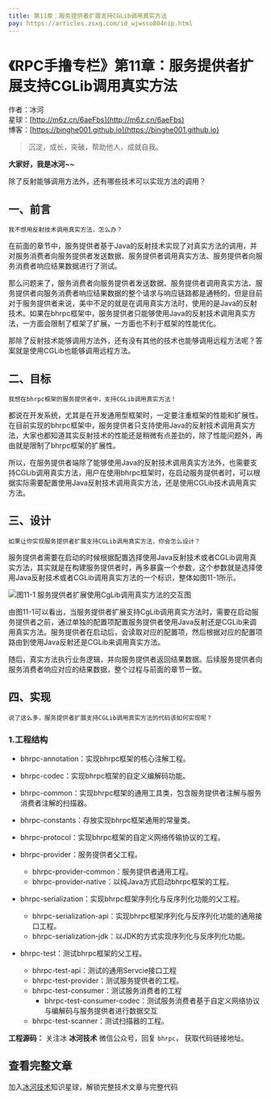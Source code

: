 ```yaml
---
title: 第11章：服务提供者扩展支持CGLib调用真实方法
pay: https://articles.zsxq.com/id_wjwsso804nip.html
---
```


# 《RPC手撸专栏》第11章：服务提供者扩展支持CGLib调用真实方法

作者：冰河
<br/>星球：[http://m6z.cn/6aeFbs](http://m6z.cn/6aeFbs)
<br/>博客：[https://binghe001.github.io](https://binghe001.github.io)

> 沉淀，成长，突破，帮助他人，成就自我。

**大家好，我是冰河~~**

除了反射能够调用方法外，还有哪些技术可以实现方法的调用？

## 一、前言

`我不想用反射技术调用真实方法，怎么办？`

在前面的章节中，服务提供者基于Java的反射技术实现了对真实方法的调用，并对服务消费者向服务提供者发送数据、服务提供者调用真实方法、服务提供者向服务消费者响应结果数据进行了测试。

那么问题来了，服务消费者向服务提供者发送数据、服务提供者调用真实方法、服务提供者向服务消费者响应结果数据的整个请求与响应链路都是通畅的，但是目前对于服务提供者来说，美中不足的就是在调用真实方法时，使用的是Java的反射技术。如果在bhrpc框架中，服务提供者只能够使用Java的反射技术调用真实方法，一方面会限制了框架了扩展，一方面也不利于框架的性能优化。

那除了反射技术能够调用方法外，还有没有其他的技术也能够调用远程方法呢？答案就是使用CGLib也能够调用远程方法。

## 二、目标

`我想在bhrpc框架的服务提供者中，支持CGLib调用真实方法！`

都说在开发系统，尤其是在开发通用型框架时，一定要注重框架的性能和扩展性。在目前实现的bhrpc框架中，服务提供者只支持使用Java的反射技术调用真实方法，大家也都知道其实反射技术的性能还是稍微有点差劲的，除了性能问题外，再由就是限制了bhrpc框架的扩展性。

所以，在服务提供者端除了能够使用Java的反射技术调用真实方法外，也需要支持CGLib调用真实方法，用户在使用bhrpc框架时，在启动服务提供者时，可以根据实际需要配置使用Java反射技术调用真实方法，还是使用CGLib技术调用真实方法。

## 三、设计

`如果让你实现服务提供者扩展支持CGLib调用真实方法，你会怎么设计？`

服务提供者需要在启动的时候根据配置选择使用Java反射技术或者CGLib调用真实方法，其实就是在构建服务提供者时，再多暴露一个参数，这个参数就是选择使用Java反射技术或者CGLib调用真实方法的一个标识，整体如图11-1所示。

![图11-1 服务提供者扩展使用CgLib调用真实方法的交互图](https://binghe001.github.io/assets/images/middleware/rpc/rpc-2022-10-06-001.png)

由图11-1可以看出，当服务提供者扩展支持CgLib调用真实方法时，需要在启动服务提供者之前，通过单独的配置项配置服务提供者使用Java反射还是CGLib来调用真实方法。服务提供者在启动后，会读取对应的配置项，然后根据对应的配置项路由到使用Java反射还是CGLib来调用真实方法。

随后，真实方法执行业务逻辑，并向服务提供者返回结果数据。后续服务提供者向服务消费者响应对应的结果数据，整个过程与前面的章节一致。

## 四、实现

`说了这么多，服务提供者扩展支持CGLib调用真实方法的代码该如何实现呢？`

### 1.工程结构

* bhrpc-annotation：实现bhrpc框架的核心注解工程。

* bhrpc-codec：实现bhrpc框架的自定义编解码功能。

* bhrpc-common：实现bhrpc框架的通用工具类，包含服务提供者注解与服务消费者注解的扫描器。

* bhrpc-constants：存放实现bhrpc框架通用的常量类。

* bhrpc-protocol：实现bhrpc框架的自定义网络传输协议的工程。

* bhrpc-provider：服务提供者父工程。

  - bhrpc-provider-common：服务提供者通用工程。
  - bhrpc-provider-native：以纯Java方式启动bhrpc框架的工程。

* bhrpc-serialization：实现bhrpc框架序列化与反序列化功能的父工程。

  - bhrpc-serialization-api：实现bhrpc框架序列化与反序列化功能的通用接口工程。
  - bhrpc-serialization-jdk：以JDK的方式实现序列化与反序列化功能。

* bhrpc-test：测试bhrpc框架的父工程。

  - bhrpc-test-api：测试的通用Servcie接口工程
  - bhrpc-test-provider：测试服务提供者的工程。
  - bhrpc-test-consumer：测试服务消费者的工程
    - bhrpc-test-consumer-codec：测试服务消费者基于自定义网络协议与编解码与服务提供者进行数据交互
  - bhrpc-test-scanner：测试扫描器的工程。

**工程源码：** 关注冰 **冰河技术** 微信公众号，回复 `bhrpc`， 获取代码链接地址。


## 查看完整文章

加入[冰河技术](http://m6z.cn/6aeFbs)知识星球，解锁完整技术文章与完整代码
